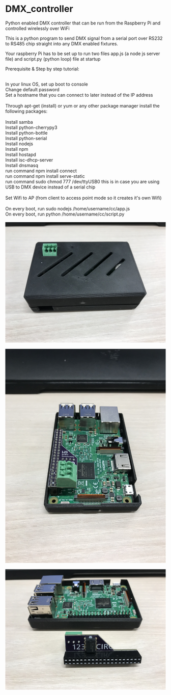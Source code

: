 # DMX_controller

Python enabled DMX controller that can be run from the Raspberry Pi and controlled wirelessly over WiFi

This is a python program to send DMX signal from a serial port over RS232 to RS485 chip straight into any DMX enabled fixtures.

Your raspberry Pi has to be set up to run two files app.js (a node js server file) and script.py (python loop) file at startup

Prerequisite &
Step by step tutorial:

<br>In your linux OS, set up boot to console
<br>Change default password
<br>Set a hostname that you can connect to later instead of the IP address
<br>
<br>Through apt-get (install) or yum or any other package manager install the following packages:
<br>
<br>Install samba
<br>Install python-cherrypy3
<br>Install python-bottle
<br>Install python-serial
<br>Install nodejs
<br>Install npm
<br>Install hostapd
<br>Install isc-dhcp-server
<br>Install dnsmasq
<br>run command npm install connect
<br>run command npm install serve-static
<br>run command sudo chmod 777 /dev/ttyUSB0 this is in case you are using USB to DMX device instead of a serial chip
<br>
<br>Set Wifi to AP (from client to access point mode so it creates it's own Wifi)
<br>
<br>On every boot, run sudo nodejs /home/username/cc/app.js
<br>On every boot, run python /home/username/cc/script.py
<br>
<br>![alt text](https://github.com/sierramango/DMX_controller/raw/master/IMG_1761.jpg)
<br>
<br>![alt text](https://github.com/sierramango/DMX_controller/raw/master/IMG_1763.jpg)
<br>
<br>![alt text](https://github.com/sierramango/DMX_controller/raw/master/IMG_1764.jpg)
